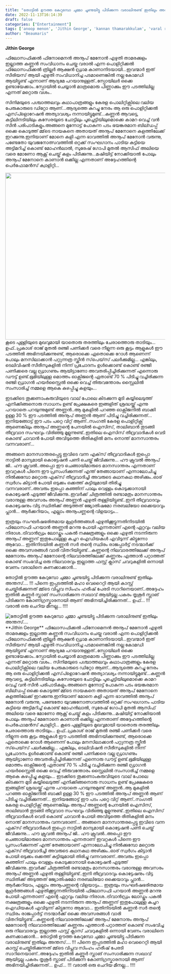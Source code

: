 ```yaml
---
title: "തോട്ടിൽ ഊത്ത കേറുമ്പോ ചുമ്മാ ചൂണ്ടയിട്ടു പിടിക്കുന്ന വരാലിനുണ്ട് ഇതിലും അന്തസ്...."
date: 2022-11-13T16:14:39
draft: false
categories: ["Entertainment"]
tags: ['anoop menon', 'Jithin George', 'kannan thamarakkulam', 'varal review']
author: "Beaumaris"
---
```


<strong>Jithin George</strong>

ഫിലോസഫിക്കൽ ഫിനോമെനൻ അനൂപ് മേനോൻ എഴുതി താമരക്കുളം ഇല്ലാത്ത കണ്ണൻ സംവിധാനം ചെയ്ത വരാൽ എന്ന പൊളിറ്റിക്കൽ ഫിലോസഫിക്കൽ ത്രില്ലർ ആക്ഷൻ ഡ്രാമ കാണാനിടയായി...ഇവന്മാർ ഇത് സീരിയസ് ആയി എഴുതി സംവിധാനിച്ച പടമാണെങ്കിൽ നല്ല കോമഡി ആയിട്ടുണ്ട് എന്നാണ് ആദ്യമേ പറയാനുള്ളത്..സ്പോയിലർ ഒക്കെ ഉണ്ടായേക്കാം..സ്പോയിൽ ചെയ്യാൻ മാത്രമൊരു പിണ്ണാക്കും ഈ പടത്തിലില്ല എന്നത് മറ്റൊരു വശം..

സിനിമയുടെ പശ്ചാത്തലവും കഥാപാത്രങ്ങളും കേരള പൊലിറ്റിക്സിലെ വലിയ പേരുകാരുടെ ഡിറ്റോ ആണ്...ആദ്യത്തെ കുറച്ചു നേരം ആ ഒരു പൊളിറ്റിക്കൽ എസ്‌പ്ളൊറേഷൻ അത്യാവശ്യം നന്നായിട്ടുമുണ്ട്...കണ്ണൻ ആവട്ടെ, കട്ടിലിനടിയിലും കസേരയുടെ ചോട്ടിലും പൂച്ചെട്ടിയിലുമൊക്കെ കാമറ വെച്ച് വൻ സീൻ പരിപാടികളും.അങ്ങനെ മുന്നോട്ട് പോകുന്ന പടം ഭയങ്കരമാന ബില്ഡപ്പ് ഒക്കെ കൊടുത്ത് മ്മ്‌ടെ നായകനെ അതായത് അനൂപ് മേനോനെ കളത്തിലേക്ക് ഇറക്കുന്നു.ഇനിയാണ് മോനെ കളി എന്ന ഭാവത്തിൽ അനൂപ് മേനോൻ വരുന്നു, പണ്ടേതോ യുവജനോത്സവത്തിൽ ഒറ്റക്ക് സംഘഗാനം പാടിയ കുട്ടിയെ അട്ടിമറിച്ച് കൊണ്ട് മോഹൻലാൽ, സുരേഷ് ഗോപി മുതൽ ആസിഫ് അലിയെ വരെ മോണോ ആക്റ്റ് ചെയ്ത് കളം പിടിക്കുന്നു...മഷിയിട്ട് നോക്കിയാൽ പോലും അനൂപ് മേനോനെ കാണാൻ ഒക്കില്ല എന്നതാണ് അദ്ദേഹത്തിന്റെ പെർഫോമൻസ് ക്വാളിറ്റി...

<img class="wp-image-358911 aligncenter" src="https://cdn.boolokam.com/articles/2022/11/img_6372a94cd7fc5." alt="" width="933" height="525" />കൂടെ പുള്ളിയുടെ മുഖവുമായി യാതൊരു തരത്തിലും ചേരാത്തൊരു താടിയും... ഉഫ്..പ്രകാശ് രാജ് മുതൽ രഞ്ജി പണിക്കർ വരെ നീളുന്ന ഒരു കൂട്ടം ആളുകൾ ഈ പടത്തിൽ അഭിനയിക്കുന്നുണ്ട്, ആരൊക്കെ ഏതൊക്കെ റോൾ ആണെന്ന് പോലും മനസിലാക്കാൻ പറ്റുന്നത്ര സ്ക്രീൻ സ്‌പെയ്‌സ് പലർക്കുമില്ല...
എങ്കിലും, ടെലിവിഷൻ സീരീസുകളിൽ നിന്ന് പ്രചോദനം ഉൾക്കൊണ്ട് കൊണ്ട് രഞ്ജി പണിക്കരെ വല്ല ഡ്രാഗണും ആയിട്ടാണോ അവതരിപ്പിച്ചിരിക്കുന്നത് എന്നൊരു ഡൗട്ട് ഉണ്ട്.ഭൂമിയിലുള്ള മൊത്തം ഓക്സിജന്റെ ഏതാണ്ട് 70 % പിടിച്ചു വച്ചിരിക്കുന്ന രഞ്ജി ഡ്രാഗൻ ഹയർസ്റ്റൈൽ ഒക്കെ വെച്ച് തിരുവന്തോരം സ്റ്റൈലിൽ സംസാരിച്ച് നമ്മളെ ആകെ കുഴപ്പിച്ചു കളയും...

ഇടക്കിടെ തൂക്കണാംകുരുവിയുടെ വാല് പോലെ കിടക്കുന്ന മുടി കയ്യിലെടുത്ത് എനിക്കിങ്ങനൊരു സാധനം ഉണ്ട് പ്രേക്ഷകരെ ഇങ്ങളിത്‌ ശ്രദ്ധയ്ക്ക് എന്നു പറയാതെ പറയുന്നുമുണ്ട് അണ്ണൻ..ആ മുകളിൽ പറഞ്ഞ ഓക്സിജനിൽ ബാക്കി ഉള്ള 30 % ഈ പടത്തിൽ അനൂപ് അണ്ണൻ ആണ് പിടിച്ചു വച്ചിരിക്കുന്നത്...
ഇനിയങ്ങോട്ട് ഈ പടം പറ്റെ വിറ്റ് ആണ്..സംഗതി കേരള പൊളിറ്റിക്സ് ആണെങ്കിലും അനൂപ് അണ്ണന്റെ പേനയിൽ ഐസിസ്, താലിബാൻ തുടങ്ങി തീവ്രവാദ സംഘവും വിരിഞ്ഞു മൂളുന്നുണ്ട്..ഇതിലെ ഐസിസ് തീവ്രവാദികൾ വെടി കൊണ്ട് ചാവാൻ പോയി അവിടുത്തെ രീതികളിൽ മനം നൊന്ത് മാനസാന്തരം വന്നവരാണ്...

അങ്ങനെ മാനസാന്തരപ്പെട്ടു ഇവിടെ വന്ന എക്‌സ് തീവ്രവാദികൾ ഇപ്പൊ നാട്ടിൽ മാന്യമായി കൊട്ടേഷൻ പണി ചെയ്ത് ജീവിക്കുന്നു... ഹൗ ക്രുവൽ അനൂപ് ജി.. ഹൗ ക്രുവൽ..അപ്പൊ ഈ ചെങ്ങായിമാരുടെ മാനസാന്തരം എന്നതാണ് ഇവറ്റകൾ പിന്നെ ഈ പ്രസംഗിക്കുന്നത് എന്ത് തേങ്ങായാണ് എന്നാലോചിച്ചു നിൽക്കുമ്പോ മറ്റൊരു എക്‌സ് തീവ്രവാദിച്ചി അവരുടെ കഥനകഥ അഴിക്കും..ഓര് സ്വർഗം കിട്ടാൻ പോയി ഒടുക്കം ഒക്കത്ത് കുട്ടിയുമായി തിരിച്ചു വന്നവരാണ്..അവരും ഇപ്പൊ കുഞ്ഞിന് പാലും വെള്ളം കൊടുക്കാനായി കൊട്ടേഷൻ എടുത്ത് ജീവിക്കുന്നു..ഇവർക്ക് ചിത്രത്തിൽ രണ്ടാമതും മാനസാന്തരം വരാനുള്ള അവസരം അനൂപ് അണ്ണൻ എഴുതി തള്ളിയിട്ടുണ്ട്..ഇനി തീവ്രവാദവും കൊട്ടേഷനും വിട്ട സ്ഥിതിക്ക് അടുത്തത് ജ്യോതിഷമോ നരബലിയോ ഒക്കെയാവും പ്ലാൻ... ആർക്കറിയാം, എല്ലാം അനൂപണ്ണന്റെ വിളയാട്ടം...

ഇത്രയും സംഘർഷഭരിതമായ മുഹൂർത്തങ്ങൾ എഴുതിക്കൂട്ടുന്നതിനിടയിൽ ഫിലോസഫി പറയാൻ അണ്ണൻ മറന്നു പോയി എന്നതാണ് എന്റെ ഏറ്റവും വലിയ നിരാശ..ട്രിവാൻഡ്രം ലോഡ്ജും പകൽ നക്ഷത്രങ്ങളും ഒക്കെ എഴുതി നടന്നിരുന്ന അനൂപ് അണ്ണന് ഇതുപോലുള്ള കച്ചറ ഐഡിയകൾ എവിടുന്ന് കിട്ടുന്നോ ആവോ...
ഇതിനിടയിൽ കണ്ണൻ സർ തന്റെ സ്ഥിരം രാജപ്പാർട്ട് നടന്മാർക്ക് ഒക്കെ അവസരങ്ങൾ വാരി വിതറിയിട്ടുണ്ട്...കണ്ണന്റെ നിലവാരത്തിലേക്ക് അനൂപ് മേനോനും അനൂപ് മേനോന്റെ നിലവാരത്തിലേക്ക് കണ്ണനും എത്താൻ പറ്റാത്തത് കൊണ്ട് സംഭവിച്ച ഒരു നിലവാരവും ഇല്ലാത്ത ഫസ്റ്റ് ക്ലാസ് ചവറുകളിൽ ഒന്നായി വേണം വരാലിനെ കണക്കാക്കാൻ...

തോട്ടിൽ ഊത്ത കേറുമ്പോ ചുമ്മാ ചൂണ്ടയിട്ടു പിടിക്കുന്ന വരാലിനുണ്ട് ഇതിലും അന്തസ്.... !!!
പിന്നെ ഇപ്പടത്തിൽ മഹാ വെറൈറ്റി ആയി കാസ്റ്റ് ചെയ്തിരിക്കുന്നത് മ്മ്‌ടെ വിപ്ലവ സിംഹം ഹരീഷ് പേരടി സാറിനെയാണ്..അദ്ദേഹം ഇതിൽ കണ്ണൂർ സ്ലാങ് സംസാരിക്കുന്ന സഖാവ് ആയിട്ടല്ല പകരം തൃശൂർ സ്ലാങ് പിടിക്കുന്ന കോണ്ഗ്രസ്കാരനായി ആണ് അഭിനയിച്ചിരിക്കുന്നത്... ഉഫ്... !!! വരാൽ ഒരു ചെറിയ മീനല്ല... !!!!


![തോട്ടിൽ ഊത്ത കേറുമ്പോ ചുമ്മാ ചൂണ്ടയിട്ടു പിടിക്കുന്ന വരാലിനുണ്ട് ഇതിലും അന്തസ്....](https://cdn.boolokam.com/articles/2022/11/img_6372a94cd7fc5.)**Jithin George** ഫിലോസഫിക്കൽ ഫിനോമെനൻ അനൂപ് മേനോൻ എഴുതി താമരക്കുളം ഇല്ലാത്ത കണ്ണൻ സംവിധാനം ചെയ്ത വരാൽ എന്ന പൊളിറ്റിക്കൽ ഫിലോസഫിക്കൽ ത്രില്ലർ ആക്ഷൻ ഡ്രാമ കാണാനിടയായി...ഇവന്മാർ ഇത് സീരിയസ് ആയി എഴുതി സംവിധാനിച്ച പടമാണെങ്കിൽ നല്ല കോമഡി ആയിട്ടുണ്ട് എന്നാണ് ആദ്യമേ പറയാനുള്ളത്..സ്പോയിലർ ഒക്കെ ഉണ്ടായേക്കാം..സ്പോയിൽ ചെയ്യാൻ മാത്രമൊരു പിണ്ണാക്കും ഈ പടത്തിലില്ല എന്നത് മറ്റൊരു വശം.. സിനിമയുടെ പശ്ചാത്തലവും കഥാപാത്രങ്ങളും കേരള പൊലിറ്റിക്സിലെ വലിയ പേരുകാരുടെ ഡിറ്റോ ആണ്...ആദ്യത്തെ കുറച്ചു നേരം ആ ഒരു പൊളിറ്റിക്കൽ എസ്‌പ്ളൊറേഷൻ അത്യാവശ്യം നന്നായിട്ടുമുണ്ട്...കണ്ണൻ ആവട്ടെ, കട്ടിലിനടിയിലും കസേരയുടെ ചോട്ടിലും പൂച്ചെട്ടിയിലുമൊക്കെ കാമറ വെച്ച് വൻ സീൻ പരിപാടികളും.അങ്ങനെ മുന്നോട്ട് പോകുന്ന പടം ഭയങ്കരമാന ബില്ഡപ്പ് ഒക്കെ കൊടുത്ത് മ്മ്‌ടെ നായകനെ അതായത് അനൂപ് മേനോനെ കളത്തിലേക്ക് ഇറക്കുന്നു.ഇനിയാണ് മോനെ കളി എന്ന ഭാവത്തിൽ അനൂപ് മേനോൻ വരുന്നു, പണ്ടേതോ യുവജനോത്സവത്തിൽ ഒറ്റക്ക് സംഘഗാനം പാടിയ കുട്ടിയെ അട്ടിമറിച്ച് കൊണ്ട് മോഹൻലാൽ, സുരേഷ് ഗോപി മുതൽ ആസിഫ് അലിയെ വരെ മോണോ ആക്റ്റ് ചെയ്ത് കളം പിടിക്കുന്നു...മഷിയിട്ട് നോക്കിയാൽ പോലും അനൂപ് മേനോനെ കാണാൻ ഒക്കില്ല എന്നതാണ് അദ്ദേഹത്തിന്റെ പെർഫോമൻസ് ക്വാളിറ്റി... കൂടെ പുള്ളിയുടെ മുഖവുമായി യാതൊരു തരത്തിലും ചേരാത്തൊരു താടിയും... ഉഫ്..പ്രകാശ് രാജ് മുതൽ രഞ്ജി പണിക്കർ വരെ നീളുന്ന ഒരു കൂട്ടം ആളുകൾ ഈ പടത്തിൽ അഭിനയിക്കുന്നുണ്ട്, ആരൊക്കെ ഏതൊക്കെ റോൾ ആണെന്ന് പോലും മനസിലാക്കാൻ പറ്റുന്നത്ര സ്ക്രീൻ സ്‌പെയ്‌സ് പലർക്കുമില്ല... എങ്കിലും, ടെലിവിഷൻ സീരീസുകളിൽ നിന്ന് പ്രചോദനം ഉൾക്കൊണ്ട് കൊണ്ട് രഞ്ജി പണിക്കരെ വല്ല ഡ്രാഗണും ആയിട്ടാണോ അവതരിപ്പിച്ചിരിക്കുന്നത് എന്നൊരു ഡൗട്ട് ഉണ്ട്.ഭൂമിയിലുള്ള മൊത്തം ഓക്സിജന്റെ ഏതാണ്ട് 70 % പിടിച്ചു വച്ചിരിക്കുന്ന രഞ്ജി ഡ്രാഗൻ ഹയർസ്റ്റൈൽ ഒക്കെ വെച്ച് തിരുവന്തോരം സ്റ്റൈലിൽ സംസാരിച്ച് നമ്മളെ ആകെ കുഴപ്പിച്ചു കളയും... ഇടക്കിടെ തൂക്കണാംകുരുവിയുടെ വാല് പോലെ കിടക്കുന്ന മുടി കയ്യിലെടുത്ത് എനിക്കിങ്ങനൊരു സാധനം ഉണ്ട് പ്രേക്ഷകരെ ഇങ്ങളിത്‌ ശ്രദ്ധയ്ക്ക് എന്നു പറയാതെ പറയുന്നുമുണ്ട് അണ്ണൻ..ആ മുകളിൽ പറഞ്ഞ ഓക്സിജനിൽ ബാക്കി ഉള്ള 30 % ഈ പടത്തിൽ അനൂപ് അണ്ണൻ ആണ് പിടിച്ചു വച്ചിരിക്കുന്നത്... ഇനിയങ്ങോട്ട് ഈ പടം പറ്റെ വിറ്റ് ആണ്..സംഗതി കേരള പൊളിറ്റിക്സ് ആണെങ്കിലും അനൂപ് അണ്ണന്റെ പേനയിൽ ഐസിസ്, താലിബാൻ തുടങ്ങി തീവ്രവാദ സംഘവും വിരിഞ്ഞു മൂളുന്നുണ്ട്..ഇതിലെ ഐസിസ് തീവ്രവാദികൾ വെടി കൊണ്ട് ചാവാൻ പോയി അവിടുത്തെ രീതികളിൽ മനം നൊന്ത് മാനസാന്തരം വന്നവരാണ്... അങ്ങനെ മാനസാന്തരപ്പെട്ടു ഇവിടെ വന്ന എക്‌സ് തീവ്രവാദികൾ ഇപ്പൊ നാട്ടിൽ മാന്യമായി കൊട്ടേഷൻ പണി ചെയ്ത് ജീവിക്കുന്നു... ഹൗ ക്രുവൽ അനൂപ് ജി.. ഹൗ ക്രുവൽ..അപ്പൊ ഈ ചെങ്ങായിമാരുടെ മാനസാന്തരം എന്നതാണ് ഇവറ്റകൾ പിന്നെ ഈ പ്രസംഗിക്കുന്നത് എന്ത് തേങ്ങായാണ് എന്നാലോചിച്ചു നിൽക്കുമ്പോ മറ്റൊരു എക്‌സ് തീവ്രവാദിച്ചി അവരുടെ കഥനകഥ അഴിക്കും..ഓര് സ്വർഗം കിട്ടാൻ പോയി ഒടുക്കം ഒക്കത്ത് കുട്ടിയുമായി തിരിച്ചു വന്നവരാണ്..അവരും ഇപ്പൊ കുഞ്ഞിന് പാലും വെള്ളം കൊടുക്കാനായി കൊട്ടേഷൻ എടുത്ത് ജീവിക്കുന്നു..ഇവർക്ക് ചിത്രത്തിൽ രണ്ടാമതും മാനസാന്തരം വരാനുള്ള അവസരം അനൂപ് അണ്ണൻ എഴുതി തള്ളിയിട്ടുണ്ട്..ഇനി തീവ്രവാദവും കൊട്ടേഷനും വിട്ട സ്ഥിതിക്ക് അടുത്തത് ജ്യോതിഷമോ നരബലിയോ ഒക്കെയാവും പ്ലാൻ... ആർക്കറിയാം, എല്ലാം അനൂപണ്ണന്റെ വിളയാട്ടം... ഇത്രയും സംഘർഷഭരിതമായ മുഹൂർത്തങ്ങൾ എഴുതിക്കൂട്ടുന്നതിനിടയിൽ ഫിലോസഫി പറയാൻ അണ്ണൻ മറന്നു പോയി എന്നതാണ് എന്റെ ഏറ്റവും വലിയ നിരാശ..ട്രിവാൻഡ്രം ലോഡ്ജും പകൽ നക്ഷത്രങ്ങളും ഒക്കെ എഴുതി നടന്നിരുന്ന അനൂപ് അണ്ണന് ഇതുപോലുള്ള കച്ചറ ഐഡിയകൾ എവിടുന്ന് കിട്ടുന്നോ ആവോ... ഇതിനിടയിൽ കണ്ണൻ സർ തന്റെ സ്ഥിരം രാജപ്പാർട്ട് നടന്മാർക്ക് ഒക്കെ അവസരങ്ങൾ വാരി വിതറിയിട്ടുണ്ട്...കണ്ണന്റെ നിലവാരത്തിലേക്ക് അനൂപ് മേനോനും അനൂപ് മേനോന്റെ നിലവാരത്തിലേക്ക് കണ്ണനും എത്താൻ പറ്റാത്തത് കൊണ്ട് സംഭവിച്ച ഒരു നിലവാരവും ഇല്ലാത്ത ഫസ്റ്റ് ക്ലാസ് ചവറുകളിൽ ഒന്നായി വേണം വരാലിനെ കണക്കാക്കാൻ... തോട്ടിൽ ഊത്ത കേറുമ്പോ ചുമ്മാ ചൂണ്ടയിട്ടു പിടിക്കുന്ന വരാലിനുണ്ട് ഇതിലും അന്തസ്.... !!! പിന്നെ ഇപ്പടത്തിൽ മഹാ വെറൈറ്റി ആയി കാസ്റ്റ് ചെയ്തിരിക്കുന്നത് മ്മ്‌ടെ വിപ്ലവ സിംഹം ഹരീഷ് പേരടി സാറിനെയാണ്..അദ്ദേഹം ഇതിൽ കണ്ണൂർ സ്ലാങ് സംസാരിക്കുന്ന സഖാവ് ആയിട്ടല്ല പകരം തൃശൂർ സ്ലാങ് പിടിക്കുന്ന കോണ്ഗ്രസ്കാരനായി ആണ് അഭിനയിച്ചിരിക്കുന്നത്... ഉഫ്... !!! വരാൽ ഒരു ചെറിയ മീനല്ല... !!!!

